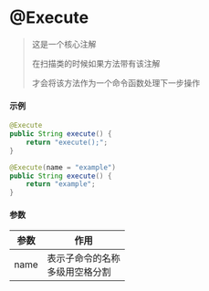 # @Execute

> 这是一个核心注解
>
> 在扫描类的时候如果方法带有该注解
>
> 才会将该方法作为一个命令函数处理下一步操作

#### 示例

```java
@Execute
public String execute() {
    return "execute();";    
}

@Execute(name = "example")
public String execute() {
    return "example";    
}
```

#### 参数

| 参数   | 作用                   |
|------|----------------------|
| name | 表示子命令的名称<br/>多级用空格分割 |
